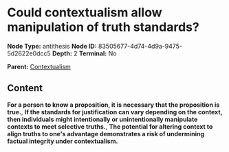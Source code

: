 # Could contextualism allow manipulation of truth standards?

**Node Type:** antithesis
**Node ID:** 83505677-4d74-4d9a-9475-5d2622e0dcc5
**Depth:** 2
**Terminal:** No

**Parent:** [Contextualism](contextualism.md)

## Content

**For a person to know a proposition, it is necessary that the proposition is true.**, **If the standards for justification can vary depending on the context, then individuals might intentionally or unintentionally manipulate contexts to meet selective truths.**, **The potential for altering context to align truths to one's advantage demonstrates a risk of undermining factual integrity under contextualism.**
